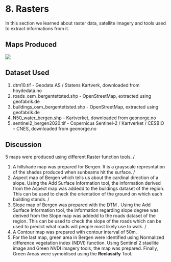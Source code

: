 # 8. Rasters
In this section we learned about raster data, satellite imagery and tools used to extract informations from it.

## Maps Produced

![](https://github.com/rahulse10/Introduction_to_GIS/blob/main/8.%20Rasters/Hillshade.jpg)

## Dataset Used 

1. dtm10.tif - Geodata AS / Statens Kartverk, downloaded from hoydedata.no
2. roads_osm_bergentettsted.shp - OpenStreetMap, extracted using geofabrik.de
3. buildings_osm_bergentettsted.shp - OpenStreetMap, extracted using geofabrik.de
4. N50_water_bergen.shp - Kartverket, downloaded from geonorge.no
5. sentinel2_bergen2020.tif - Copernicus Sentinel-2 / Kartverket / CESBIO – CNES, downloaded from geonorge.no

## Discussion
5 maps were produced using different Raster function tools. /
1. A hillshade map was prepared for Bergen. It is a grayscale represntation of the shades produced when sunbeams hit the surface. /
2. Aspect map of Bergen which tells us about the cardinal direction of a slope. Using the Add Surface Information tool, the information derived from the Aspect map was addedd to the buildings dataset of the region. 
This can be used to check the orientation of the ground on which each building stands. /
3. Slope map of Bergen was prepared with the DTM . Using the Add Surface Information tool, the information regarding slope degree was derived from the Slope map was addedd to the roads dataset of the region.
This can be used to check the slope of the roads which can be used to predict what roads will people most likely use to walk. /
4. A Contour map was prepared with contour interval of 50m.
5. For the last map, green area in Bergen were identified using Normalized difference vegetation index (NDVI) function. Using Sentinel 2 staellite image and Green NVDI imagery tools, the map was prepared. 
Finally, Green Areas were symoblised using the **Reclassify** Tool. 
